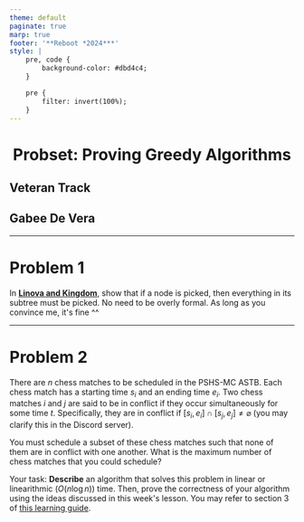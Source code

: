 ```yaml
---
theme: default
paginate: true
marp: true
footer: '**Reboot *2024***'
style: |
    pre, code {
        background-color: #dbd4c4;
    }

    pre {
        filter: invert(100%);
    }
---
```

<style>
    @import "../../../slide.css";
</style>

<!-- _class: lead -->

# Probset: Proving Greedy Algorithms
## Veteran Track
## Gabee De Vera

---

<!-- _class: top -->

<style scoped>
    h1:first-of-type {
        text-align: center;
    }
</style>

# Problem 1

In [**Linova and Kingdom**](https://codeforces.com/problemset/problem/1336/A), show that if a node is picked, then everything in its subtree must be picked. No need to be overly formal. As long as you convince me, it's fine ^^

---

<!-- _class: top -->

<style scoped>
    h1:first-of-type {
        text-align: center;
    }
</style>

# Problem 2

There are $n$ chess matches to be scheduled in the PSHS-MC ASTB. Each chess match has a starting time $s_i$ and an ending time $e_i$. Two chess matches $i$ and $j$ are said to be in conflict if they occur simultaneously for some time $t$. Specifically, they are in conflict if $[s_i, e_i] \cap [s_j, e_j] \neq \varnothing$ (you may clarify this in the Discord server).

You must schedule a subset of these chess matches such that none of them are in conflict with one another. What is the maximum number of chess matches that you could schedule?

Your task: **Describe** an algorithm that solves this problem in linear or linearithmic ($O(n \log n)$) time. Then, prove the correctness of your algorithm using the ideas discussed in this week's lesson. You may refer to section 3 of [this learning guide](https://redblazerflame.github.io/reboot-materials/compprog-materials/noiph-modules/algo2.pdf).